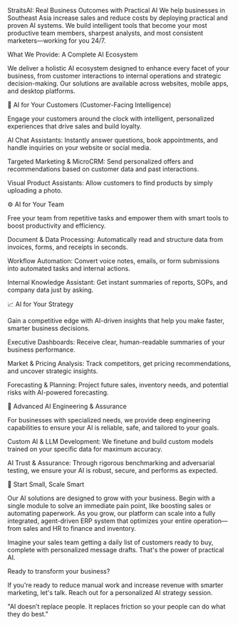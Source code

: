 StraitsAI: Real Business Outcomes with Practical AI
We help businesses in Southeast Asia increase sales and reduce costs by deploying practical and proven AI systems. We build intelligent tools that become your most productive team members, sharpest analysts, and most consistent marketers—working for you 24/7.



What We Provide: A Complete AI Ecosystem

We deliver a holistic AI ecosystem designed to enhance every facet of your business, from customer interactions to internal operations and strategic decision-making. Our solutions are available across websites, mobile apps, and desktop platforms.



🤖 AI for Your Customers (Customer-Facing Intelligence)

Engage your customers around the clock with intelligent, personalized experiences that drive sales and build loyalty.

AI Chat Assistants: Instantly answer questions, book appointments, and handle inquiries on your website or social media.

Targeted Marketing & MicroCRM: Send personalized offers and recommendations based on customer data and past interactions.

Visual Product Assistants: Allow customers to find products by simply uploading a photo.



⚙️ AI for Your Team 

Free your team from repetitive tasks and empower them with smart tools to boost productivity and efficiency.

Document & Data Processing: Automatically read and structure data from invoices, forms, and receipts in seconds.

Workflow Automation: Convert voice notes, emails, or form submissions into automated tasks and internal actions.

Internal Knowledge Assistant: Get instant summaries of reports, SOPs, and company data just by asking.



📈 AI for Your Strategy 

Gain a competitive edge with AI-driven insights that help you make faster, smarter business decisions.

Executive Dashboards: Receive clear, human-readable summaries of your business performance.

Market & Pricing Analysis: Track competitors, get pricing recommendations, and uncover strategic insights.

Forecasting & Planning: Project future sales, inventory needs, and potential risks with AI-powered forecasting.



🔬 Advanced AI Engineering & Assurance

For businesses with specialized needs, we provide deep engineering capabilities to ensure your AI is reliable, safe, and tailored to your goals.

Custom AI & LLM Development: We finetune and build custom models trained on your specific data for maximum accuracy.

AI Trust & Assurance: Through rigorous benchmarking and adversarial testing, we ensure your AI is robust, secure, and performs as expected.



🌱 Start Small, Scale Smart

Our AI solutions are designed to grow with your business. Begin with a single module to solve an immediate pain point, like boosting sales or automating paperwork. As you grow, our platform can scale into a fully integrated, agent-driven ERP system that optimizes your entire operation—from sales and HR to finance and inventory.

Imagine your sales team getting a daily list of customers ready to buy, complete with personalized message drafts. That's the power of practical AI.



Ready to transform your business?

If you're ready to reduce manual work and increase revenue with smarter marketing, let's talk. Reach out for a personalized AI strategy session.

"AI doesn’t replace people. It replaces friction so your people can do what they do best."